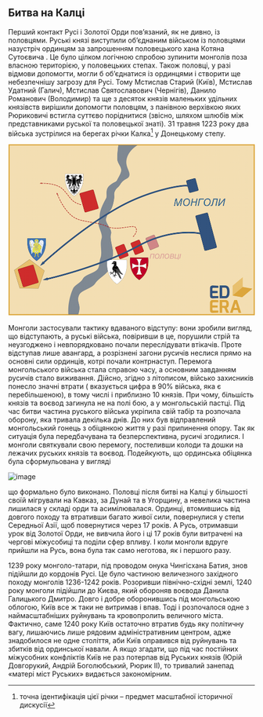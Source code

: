 Битва на Калці
--------------

Перший контакт Русі і Золотої Орди пов’язаний, як не дивно, із
половцями. Руські князі виступили об’єднаним військом із половцями
назустріч ординцям за запрошенням половецького хана Котяна Сутоєвича .
Це було цілком логічною спробою зупинити монголів поза власною
територією, у половецьких степах. Також половці, у разі відмови
допомогти, могли б об’єднатися із ординцями і створити ще небезпечнішу
загрозу для Русі. Тому Мстислав Старий (Київ), Мстислав Удатний (Галич),
Мстислав Святославович (Чернігів), Данило Романович (Володимир) та ще з
десяток князів маленьких удільних князівств вирішили допомогти половцям,
з панівною верхівкою яких Рюриковичі встигла суттєво поріднитися
(звісно, шляхом шлюбів між представниками руської та половецької знаті).
31 травня 1223 року два війська зустрілися на берегах річки Калка[^2] у
Донецькому степу.

![image](23.png)

Монголи застосували тактику вдаваного відступу: вони зробили вигляд, що
відступають, а руські війська, повіривши в це, порушили стрій та
неузгоджено і невпорядковано почали переслідувати втікачів. Проте
відступав лише авангард, а розрізнені загони русичів неслися прямо на
основні сили ординців, котрі почали контрнаступ. Перемога монгольського
війська стала справою часу, а основним завданням русичів стало
виживання. Дійсно, згідно з літописом, військо захисників понесло значні
втрати ( вказується цифра в 90% війська, яка є перебільшеною), в тому
числі і приблизно 10 князів. При чому, більшість князів та воєвод
загинула не на полі бою, а у монгольській пастці. Під час битви частина
руського війська укріпила свій табір та розпочала оборону, яка тривала
декілька днів. До них був відправлений монгольський гонець з обіцянкою
життя у разі припинення опору. Так як ситуація була передбачувана та
безперспективна, русичі згодилися. І монголи святкували свою перемогу,
постеливши колоди та дошки на лежачих руських князів та воєвод.
Подейкують, що ординська обіцянка була сформульована у вигляді

![image](leg1)

що формально було виконано. Половці після битві на Калці у більшості
своїй мігрували на Кавказ, за Дунай та в Угорщину, а невелика частина
лишилася у складі орди та асимілювалася. Ординці, втомившись від довгого
походу та втративши багато живої сили, повернулися у степи Середньої
Азії, щоб повернутися через 17 років. А Русь, отримавши урок від Золотої
Орди, не вивчила його і ці 17 років були витрачені на чергові міжусобиці
та поділи сфер впливу. І коли монголи вдруге прийшли на Русь, вона була
так само неготова, як і першого разу.

1239 року монголо-татари, під проводом онука Чингісхана Батия, знов
підійшли до кордонів Русі. Це було частиною величезного західного походу
монголів 1236-1242 років. Розоривши північно-східні землі, 1240 року
монголи підійшли до Києва, який обороняв воєвода Данила Галицького
Дмитро. Довго і добре оборонившись під монгольською облогою, Київ все ж
таки не витримав і впав. Тоді і розпочалося одне з наймасштабніших
руйнувань та кровопролить величного міста. Фактично, саме 1240 року Київ
остаточно втратив будь яку політичну вагу, лишаючись лише рядовим
адміністративним центром, адже знадобилося не одне століття, аби Київ
оправився від руйнувань та збитків від ординської навали. А якщо
згадати, що під час постійних міжусобних конфліктів Київ не раз потерпав
від Руських князів (Юрій Довгорукий, Андрій Боголюбський, Рюрик ІІ), то
тривалий занепад «матері міст Руських» видається закономірним.

[^2]: точна ідентифікація цієї річки – предмет масштабної історичної дискусії